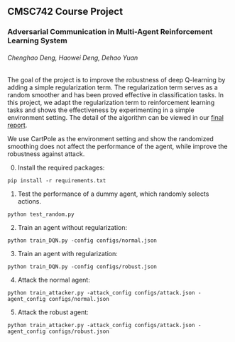## CMSC742 Course Project
### Adversarial Communication in Multi-Agent Reinforcement Learning System
###### Chenghao Deng, Haowei Deng, Dehao Yuan

The goal of the project is to improve the robustness of deep Q-learning by adding a simple regularization term. The regularization term serves as a random smoother and has been proved effective in classification tasks. In this project, we adapt the regularization term to reinforcement learning tasks and shows the effectiveness by experimenting in a simple environment setting. The detail of the algorithm can be viewed in our [final report](https://www.google.com).

We use CartPole as the environment setting and show the randomized smoothing does not affect the performance of the agent, while improve the robustness against attack.

0. Install the required packages:

`pip install -r requirements.txt`

1. Test the performance of a dummy agent, which randomly selects actions.

`python test_random.py`

2. Train an agent without regularization:

`python train_DQN.py -config configs/normal.json`

3. Train an agent with regularization:

`python train_DQN.py -config configs/robust.json`

4. Attack the normal agent:

`python train_attacker.py -attack_config configs/attack.json -agent_config configs/normal.json`

5. Attack the robust agent:

`python train_attacker.py -attack_config configs/attack.json -agent_config configs/robust.json`
